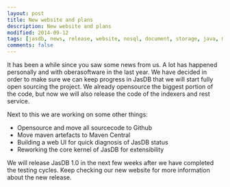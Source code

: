 ```yaml
---
layout: post
title: New website and plans
description: New website and plans
modified: 2014-09-12
tags: [jasdb, news, release, website, nosql, document, storage, java, maven, central, repository, opensource, roadmap]
comments: false
---
```


It has been a while since you saw some news from us. A lot has happened personally and with oberasoftware in the last year. We have decided
in order to make sure we can keep progress in JasDB that we will start fully open sourcing the project. We already opensource the biggest portion
of the code, but now we will also release the code of the indexers and rest service.

Next to this we are working on some other things:

* Opensource and move all sourcecode to Github
* Move maven artefacts to Maven Central
* Building a web UI for quick diagnosis of JasDB status
* Reworking the core kernel of JasDB for extensibility

We will release JasDB 1.0 in the next few weeks after we have completed the testing cycles. Keep checking our new website for more information about the new release.
